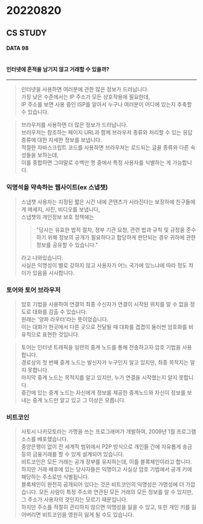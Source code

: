 # 20220820

## CS STUDY
#### DATA 98<br></br>
#### 인터넷에 흔적을 남기지 않고 거래할 수 있을까?

-----


> 인터넷을 사용하면 여러분에 관한 많은 정보가 드러납니다.   
> 가장 낮은 수준에서는 IP 주소가 모든 상호작용에 필요한데,   
> IP 주소를 보면 사용 중인 ISP를 알아서 누구나 여러분이 어디에 있는지 추축할 수 있습니다.

> 브라우저를 사용하면 더 많은 정보가 드러납니다.   
> 브러우저는 참조하는 페이지 URL과 함께 브라우저 종류와 처리할 수 있는 응답 종류에 대한 자세한 정보를 보냅니다.   
> 적절한 자바스크립트 코드를 사용하면 브라우저는 로드되는 글꼴 종류와 다른 속성들을 보하는데,   
> 이를 종합하면 그야말로 수백만 명 중에서 특정 사용자를 식별하는 게 가능합니다.   

### 익명석을 약속하는 웹사이트(ex 스냅챗)
> 스냅챗 사용자는 지정된 짧은 시간 내에 콘텐츠가 사라진다는 보장하에 친구들에게 메세지, 사진, 비디오를 보냅니다,   
> 스냅챗의 개인정보 보호 정책에는
>>"당사는 유효한 법적 절차, 정부 기관 요청, 관련 법과 규칙 및 규정을 준수하기 위해 정보의 공개가 필요하다고 합당하게 판단되는 경우 귀하에 관한 정보를 공유할 수 있습니다."   
>
> 라고 나와있습니다.   
> 사실은 익명성이 별로 강하지 않고 사용자가 어느 국가에 있느냐에 따라 정도 차이가 있음을 시사합니다.

### 토어와 토어 브라우저
> 암호 기법을 사용하여 연결의 최종 수신자가 연결이 시작된 위치를 알 수 없을 정도로 대화를 감출 수 있습니다.   
> 원래는 '양파 라우터'라는 뜻이었습니다.   
> 이는 대화가 한곳에서 다른 곳으로 전달될 때 대화를 겹겹이 둘러싼 암호화를 비유적으로 표현한 것입니다.

> 토어는 인터넷 트래픽을 일련의 중계 노드를 통해 전송하고자 암호 기법을 사용합니다.   
> 경로상의 첫 번째 중계 노드는 발신자가 누구인지 알고 있지만, 최종 목적지는 알지 못합니다.   
> 마지막 중계 노드는 목적지를 알고 있지만, 누가 연결을 시작했는지 알지 못합니다.   
> 중간에 있는 중계 노드는 자신에게 정보를 제공한 중계노드와 자신이 정보를 보내는 중계 노드만 알고 있고 그 이상은 모릅니다.

### 비트코인
> 사토시 나카모토라는 가명을 쓰는 프로그래머가 개발하여, 2009년 1월 프로그램 소스를 배포했습니다.   
> 중앙은행이 없이 전 세계적 범위에서 P2P 방식으로 개인들 간에 자유롭게 송금 등의 금융거래를 할 수 있게 설계되어 있습니다.   
> 비트코인은 모든 거래는 공개 장부를 유지하는데, 이를 블록체인이라고 합니다.
> 하지만 거래 배후에 있는 당사자들은 익명이고 사실상 암호 기법에서 공개 키에 해당하는 주소로만 식별됩니다.   
> 블록체인이 완전히 공개되어 있다는 것은 비트코인의 익명성은 가명성에 더 가깝습니다.
> 모든 사람이 특정 주소와 연관된 모든 거래의 모든 정보를 알 수 있지만, 그 주소가 사용자의 것인지는 모르기 때문입니다.   
> 하지만 주소를 적절히 관리하지 않으면 익명성을 잃을 수 있고, 또한 개인 키를 잃어버리면 비트코인을 영원히 잃게 될 수도 있습니다.